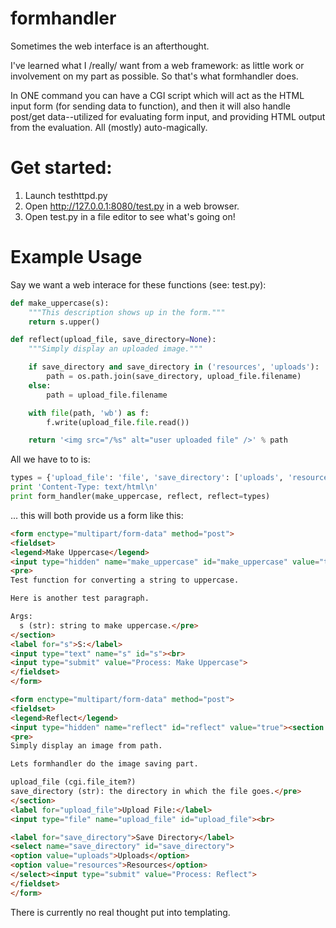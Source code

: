 formhandler
===========

Sometimes the web interface is an afterthought.

I've learned what I /really/ want from a web framework: as little work or involvement on my part as possible. So that's what formhandler does.

In ONE command you can have a CGI script which will act as the HTML input form (for sending data to function), and then it will also handle post/get data--utilized for evaluating form input, and providing HTML output from the evaluation. All (mostly) auto-magically.

# Get started:

1. Launch testhttpd.py
2. Open http://127.0.0.1:8080/test.py in a web browser.
3. Open test.py in a file editor to see what's going on!

# Example Usage

Say we want a web interace for these functions (see: test.py):

```python
def make_uppercase(s):
    """This description shows up in the form."""
    return s.upper()

def reflect(upload_file, save_directory=None):
    """Simply display an uploaded image."""

    if save_directory and save_directory in ('resources', 'uploads'):
        path = os.path.join(save_directory, upload_file.filename)
    else:
        path = upload_file.filename

    with file(path, 'wb') as f:
        f.write(upload_file.file.read())

    return '<img src="/%s" alt="user uploaded file" />' % path
```

All we have to to is:

```python
types = {'upload_file': 'file', 'save_directory': ['uploads', 'resources'],}
print 'Content-Type: text/html\n'
print form_handler(make_uppercase, reflect, reflect=types)
```

... this will both provide us a form like this:

```html
<form enctype="multipart/form-data" method="post">
<fieldset>
<legend>Make Uppercase</legend>
<input type="hidden" name="make_uppercase" id="make_uppercase" value="true"><section class="form-help">
<pre>
Test function for converting a string to uppercase.

Here is another test paragraph.

Args:
  s (str): string to make uppercase.</pre>
</section>
<label for="s">S:</label>
<input type="text" name="s" id="s"><br>
<input type="submit" value="Process: Make Uppercase">
</fieldset>
</form>

<form enctype="multipart/form-data" method="post">
<fieldset>
<legend>Reflect</legend>
<input type="hidden" name="reflect" id="reflect" value="true"><section class="form-help">
<pre>
Simply display an image from path.

Lets formhandler do the image saving part.

upload_file (cgi.file_item?)
save_directory (str): the directory in which the file goes.</pre>
</section>
<label for="upload_file">Upload File:</label>
<input type="file" name="upload_file" id="upload_file"><br>

<label for="save_directory">Save Directory</label>
<select name="save_directory" id="save_directory">
<option value="uploads">Uploads</option>
<option value="resources">Resources</option>
</select><input type="submit" value="Process: Reflect">
</fieldset>
</form>
```

There is currently no real thought put into templating.
